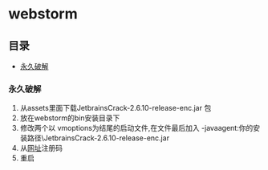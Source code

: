 # webstorm

## 目录

* [永久破解](#永久破解)

### 永久破解

1. 从assets里面下载JetbrainsCrack-2.6.10-release-enc.jar  包
1. 放在webstorm的bin安装目录下
1. 修改两个以 vmoptions为结尾的启动文件,在文件最后加入  -javaagent:你的安装路径\JetbrainsCrack-2.6.10-release-enc.jar
1. 从[网址](http://idea.lanyus.com/)注册码
1. 重启

